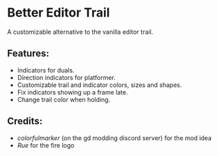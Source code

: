 # Better Editor Trail
A customizable alternative to the vanilla editor trail.

## Features:
- Indicators for duals.
- Direction indicators for platformer.
- Customizable trail and indicator colors, sizes and shapes.
- Fix indicators showing up a frame late.
- Change trail color when holding.

## Credits:
- *colorfulmarker* (on the gd modding discord server) for the mod idea
- *Rue* for the fire logo
